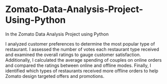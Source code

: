 # Zomato-Data-Analysis-Project-Using-Python
In the Zomato Data Analysis Project using Python

I analyzed customer preferences to determine the most popular type of restaurant. I assessed the number of votes each restaurant type received and examined the overall ratings to gauge customer satisfaction. Additionally, I calculated the average spending of couples on online orders and compared the ratings between online and offline modes. Finally, I identified which types of restaurants received more offline orders to help Zomato design targeted offers and promotions.
